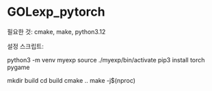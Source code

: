 # GOLexp_pytorch

필요한 것:
cmake, make, python3.12 

설정 스크립트:

python3 -m venv myexp
source ./myexp/bin/activate
pip3 install torch pygame

mkdir build
cd build
cmake ..
make -j$(nproc)


